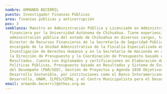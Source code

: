 ```yaml
---
nombre: ARMANDO BECERRIL
puesto: Investigador Finanzas Públicas
area: finanzas públicas y anticorrupción
pos: 3
semblanza: Maestro en Administración Pública y Licenciado en Administración
  Financiera por la Universidad Autónoma de Chihuahua. Tiene experiencia en la
  administración pública del estado de Chihuahua en diversos cargos, tales como
  Director de Recursos Financieros de la Secretaría de Seguridad Pública,
  encargado de la Unidad Administrativa de la Fiscalía Especializada en
  Investigación de Derechos Humanos y en la Secretaría de Hacienda en áreas como
  la Dirección de Presupuesto y la Coordinación de Presupuesto basado en
  Resultados. Cuenta con diplomados y certificaciones en Elaboración de
  Políticas Públicas, Presupuesto basado en Resultados y Sistema de Evaluación
  del Desempeño (PbR/SED), Gestión de Proyectos y Agenda 2030 Objetivos del
  Desarrollo Sostenible, por instituciones como el Banco Interamericano de
  Desarrollo, UNAM, ILPES/CEPAL y el Centro Municipalista para el Desarrollo.
email: armando.becerril@ethos.org.mx
---
```

